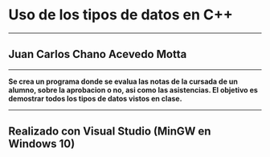 # **Uso de los tipos de datos en C++**
___

## **Juan Carlos Chano Acevedo Motta**

___
**Se crea un programa donde se evalua las notas de la cursada de un alumno, sobre la aprobacion o no, asi como las asistencias. El objetivo es demostrar todos los tipos de datos vistos en clase.**
___

## **Realizado con Visual Studio (MinGW en Windows 10)**
